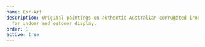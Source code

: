 ```yaml
---
name: Cor-Art
description: Original paintings on authentic Australian corrugated iron, perfect
  for indoor and outdoor display.
order: 1
active: true
---
```

